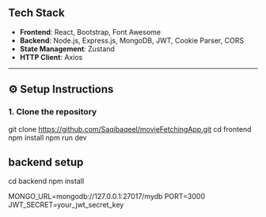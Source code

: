   
##  Tech Stack

- **Frontend**: React, Bootstrap, Font Awesome  
- **Backend**: Node.js, Express.js, MongoDB, JWT, Cookie Parser, CORS  
- **State Management**: Zustand  
- **HTTP Client**: Axios  

---

## ⚙️ Setup Instructions

### 1. Clone the repository

git clone https://github.com/Saqibaqeel/movieFetchingApp.git
cd frontend
npm install
npm run dev

## backend setup 
cd backend
npm install


MONGO_URL=mongodb://127.0.0.1:27017/mydb
PORT=3000
JWT_SECRET=your_jwt_secret_key


